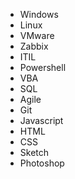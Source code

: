 - Windows
- Linux
- VMware
- Zabbix
- ITIL
- Powershell
- VBA
- SQL
- Agile
- Git
- Javascript
- HTML
- CSS
- Sketch
- Photoshop
